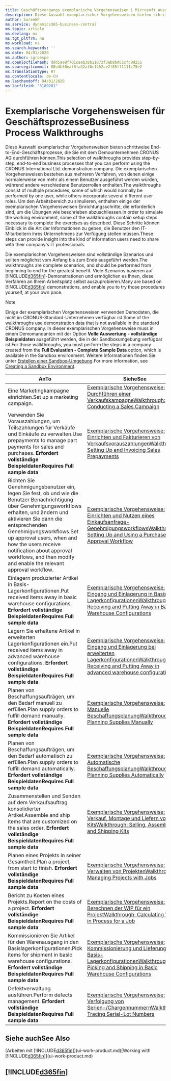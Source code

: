 ```yaml
---
title: Geschäftsvorgangs exemplarische Vorgehensweisen | Microsoft Ausgleich.
description: Diese Auswahl exemplarischer Vorgehensweisen bieten schrittweise End-to-End-Geschäftsprozesse, die Sie mit dem Demounternehmen CRONUS AG durchführen können. Die exemplarischen Vorgehensweisen bestehen aus mehreren Verfahren, von denen einige normalerweise von mehr als einem Benutzer ausgeführt werden würden, während andere verschiedene Benutzerrollen enthalten. Um den Arbeitsbereich zu simulieren, enthalten einige der exemplarischen Vorgehensweisen Einrichtungsschritte, die erforderlich sind, um die Übungen wie beschrieben abzuschliessen. Diese Schritte können Einblick in die Art der Informationen zu geben, die Benutzer den IT-Mitarbeitern ihres Unternehmens zur Verfügung stellen müssen.
author: SorenGP
ms.service: dynamics365-business-central
ms.topic: article
ms.devlang: na
ms.tgt_pltfrm: na
ms.workload: na
ms.search.keywords: ''
ms.date: 04/01/2020
ms.author: sgroespe
ms.openlocfilehash: ddd5ae8f701caab38b11072f3eb8bd61cfc9d251
ms.sourcegitcommit: 88e4b30eaf6fa32af0c1452ce2f85ff1111c75e2
ms.translationtype: HT
ms.contentlocale: de-CH
ms.lasthandoff: 04/01/2020
ms.locfileid: "3189281"
---
```

# <a name="business-process-walkthroughs"></a><span data-ttu-id="2e9ef-106">Exemplarische Vorgehensweisen für Geschäftsprozesse</span><span class="sxs-lookup"><span data-stu-id="2e9ef-106">Business Process Walkthroughs</span></span>
<span data-ttu-id="2e9ef-107">Diese Auswahl exemplarischer Vorgehensweisen bieten schrittweise End-to-End-Geschäftsprozesse, die Sie mit dem Demounternehmen CRONUS AG durchführen können.</span><span class="sxs-lookup"><span data-stu-id="2e9ef-107">This selection of walkthroughs provides step-by-step, end-to-end business processes that you can perform using the CRONUS International Ltd. demonstration company.</span></span> <span data-ttu-id="2e9ef-108">Die exemplarischen Vorgehensweisen bestehen aus mehreren Verfahren, von denen einige normalerweise von mehr als einem Benutzer ausgeführt werden würden, während andere verschiedene Benutzerrollen enthalten.</span><span class="sxs-lookup"><span data-stu-id="2e9ef-108">The walkthroughs consist of multiple procedures, some of which would normally be performed by one user, while others incorporate several different user roles.</span></span> <span data-ttu-id="2e9ef-109">Um den Arbeitsbereich zu simulieren, enthalten einige der exemplarischen Vorgehensweisen Einrichtungsschritte, die erforderlich sind, um die Übungen wie beschrieben abzuschliessen.</span><span class="sxs-lookup"><span data-stu-id="2e9ef-109">In order to simulate the working environment, some of the walkthroughs contain setup steps necessary to complete the exercises as described.</span></span> <span data-ttu-id="2e9ef-110">Diese Schritte können Einblick in die Art der Informationen zu geben, die Benutzer den IT-Mitarbeitern ihres Unternehmens zur Verfügung stellen müssen.</span><span class="sxs-lookup"><span data-stu-id="2e9ef-110">These steps can provide insight into the kind of information users need to share with their company's IT professionals.</span></span>  

 <span data-ttu-id="2e9ef-111">Die exemplarischen Vorgehensweisen sind vollständige Szenarios und sollten möglichst vom Anfang bis zum Ende ausgeführt werden.</span><span class="sxs-lookup"><span data-stu-id="2e9ef-111">The walkthroughs are complete scenarios, and should be performed from beginning to end for the greatest benefit.</span></span> <span data-ttu-id="2e9ef-112">Viele Szenarios basieren auf [!INCLUDE[d365fin](includes/d365fin_md.md)]-Demonstrationen und ermöglichen es Ihnen, diese Verfahren an Ihrem Arbeitsplatz selbst auszuprobieren.</span><span class="sxs-lookup"><span data-stu-id="2e9ef-112">Many are based on [!INCLUDE[d365fin](includes/d365fin_md.md)] demonstrations, and enable you to try those procedures yourself, at your own pace.</span></span>  

> [!NOTE]
> <span data-ttu-id="2e9ef-113">Einige der exemplarischen Vorgehensweisen verwenden Demodaten, die nicht im CRONUS-Standard-Unternehmen verfügbar ist.</span><span class="sxs-lookup"><span data-stu-id="2e9ef-113">Some of the walkthroughs use demonstration data that is not available in the standard CRONUS company.</span></span> <span data-ttu-id="2e9ef-114">In dieser exemplarischen Vorgehensweise muss in einem Demomandanten mit der Option **Volle Auswertung - vollständige Beispieldaten** ausgeführt werden, die in der Sandboxumgebung verfügbar ist.</span><span class="sxs-lookup"><span data-stu-id="2e9ef-114">For those walkthroughs, you must perform the steps in a company created from the **Full Evaluation - Complete Sample Data** option, which is available in the Sandbox environment.</span></span> <span data-ttu-id="2e9ef-115">Weitere Informationen finden Sie unter [Erstellen einer Sandbox-Umgebung](across-how-create-sandbox-environment.md).</span><span class="sxs-lookup"><span data-stu-id="2e9ef-115">For more information, see [Creating a Sandbox Environment](across-how-create-sandbox-environment.md).</span></span>

|<span data-ttu-id="2e9ef-116">An</span><span class="sxs-lookup"><span data-stu-id="2e9ef-116">To</span></span>|<span data-ttu-id="2e9ef-117">Siehe</span><span class="sxs-lookup"><span data-stu-id="2e9ef-117">See</span></span>|  
|--------|---------|  
|<span data-ttu-id="2e9ef-118">Eine Marketingkampagne einrichten.</span><span class="sxs-lookup"><span data-stu-id="2e9ef-118">Set up a marketing campaign.</span></span>|[<span data-ttu-id="2e9ef-119">Exemplarische Vorgehensweise: Durchführen einer Verkaufskampagne</span><span class="sxs-lookup"><span data-stu-id="2e9ef-119">Walkthrough: Conducting a Sales Campaign</span></span>](walkthrough-conducting-a-sales-campaign.md)|  
|<span data-ttu-id="2e9ef-120">Verwenden Sie Vorauszahlungen, um Teilszahlungen für Verkäufe und Einkäufe zu verwalten.</span><span class="sxs-lookup"><span data-stu-id="2e9ef-120">Use prepayments to manage part payments for sales and purchases.</span></span> <span data-ttu-id="2e9ef-121">**Erfordert vollständige Beispieldaten**</span><span class="sxs-lookup"><span data-stu-id="2e9ef-121">**Requires Full sample data**</span></span> |[<span data-ttu-id="2e9ef-122">Exemplarische Vorgehensweise: Einrichten und Fakturieren von Verkaufsvorauszahlungen</span><span class="sxs-lookup"><span data-stu-id="2e9ef-122">Walkthrough: Setting Up and Invoicing Sales Prepayments</span></span>](walkthrough-setting-up-and-invoicing-sales-prepayments.md)|  
|<span data-ttu-id="2e9ef-123">Richten Sie Genehmigungsbenutzer ein, legen Sie fest, ob und wie die Benutzer Benachrichtigung über Genehmigungsworkflows erhalten, und ändern und aktivieren Sie dann die entsprechenden Genehmigungsworkflows.</span><span class="sxs-lookup"><span data-stu-id="2e9ef-123">Set up approval users, when and how the users receive notification about approval workflows, and then modify and enable the relevant approval workflow.</span></span>|[<span data-ttu-id="2e9ef-124">Exemplarische Vorgehensweise: Einrichten und Nutzen eines Einkaufsanfrage-Genehmigungsworkflows</span><span class="sxs-lookup"><span data-stu-id="2e9ef-124">Walkthrough: Setting Up and Using a Purchase Approval Workflow</span></span>](walkthrough-setting-up-and-using-a-purchase-approval-workflow.md)|  
|<span data-ttu-id="2e9ef-125">Einlagern produzierter Artikel in Basis-Lagerkonfigurationen.</span><span class="sxs-lookup"><span data-stu-id="2e9ef-125">Put received items away in basic warehouse configurations.</span></span> <span data-ttu-id="2e9ef-126">**Erfordert vollständige Beispieldaten**</span><span class="sxs-lookup"><span data-stu-id="2e9ef-126">**Requires Full sample data**</span></span>|[<span data-ttu-id="2e9ef-127">Exemplarische Vorgehensweise: Eingang und Einlagerung in Basis-Lagerkonfigurationen</span><span class="sxs-lookup"><span data-stu-id="2e9ef-127">Walkthrough: Receiving and Putting Away in Basic Warehouse Configurations</span></span>](walkthrough-receiving-and-putting-away-in-basic-warehousing.md)|  
|<span data-ttu-id="2e9ef-128">Lagern Sie erhaltene Artikel in erweiterten Lagerkonfigurationen ein.</span><span class="sxs-lookup"><span data-stu-id="2e9ef-128">Put received items away in advanced warehouse configurations.</span></span> <span data-ttu-id="2e9ef-129">**Erfordert vollständige Beispieldaten**</span><span class="sxs-lookup"><span data-stu-id="2e9ef-129">**Requires Full sample data**</span></span>|[<span data-ttu-id="2e9ef-130">Exemplarische Vorgehensweise: Eingang und Einlagerung bei erweiterten Lagerkonfigurationen</span><span class="sxs-lookup"><span data-stu-id="2e9ef-130">Walkthrough: Receiving and Putting Away in advanced warehouse configurations</span></span>](walkthrough-receiving-and-putting-away-in-advanced-warehousing.md)|  
|<span data-ttu-id="2e9ef-131">Planen von Beschaffungsaufträgen, um den Bedarf manuell zu erfüllen.</span><span class="sxs-lookup"><span data-stu-id="2e9ef-131">Plan supply orders to fulfill demand manually.</span></span> <span data-ttu-id="2e9ef-132">**Erfordert vollständige Beispieldaten**</span><span class="sxs-lookup"><span data-stu-id="2e9ef-132">**Requires Full sample data**</span></span>|[<span data-ttu-id="2e9ef-133">Exemplarische Vorgehensweise: Manuelle Beschaffungsplanung</span><span class="sxs-lookup"><span data-stu-id="2e9ef-133">Walkthrough: Planning Supplies Manually</span></span>](walkthrough-planning-supplies-manually.md)|  
|<span data-ttu-id="2e9ef-134">Planen von Beschaffungsaufträgen, um den Bedarf automatisch zu erfüllen.</span><span class="sxs-lookup"><span data-stu-id="2e9ef-134">Plan supply orders to fulfill demand automatically.</span></span> <span data-ttu-id="2e9ef-135">**Erfordert vollständige Beispieldaten**</span><span class="sxs-lookup"><span data-stu-id="2e9ef-135">**Requires Full sample data**</span></span>|[<span data-ttu-id="2e9ef-136">Exemplarische Vorgehensweise: Automatische Beschaffungsplanung</span><span class="sxs-lookup"><span data-stu-id="2e9ef-136">Walkthrough: Planning Supplies Automatically</span></span>](walkthrough-planning-supplies-automatically.md)|  
|<span data-ttu-id="2e9ef-137">Zusammenstellen und Senden auf dem Verkaufsauftrag konsolidierter Artikel.</span><span class="sxs-lookup"><span data-stu-id="2e9ef-137">Assemble and ship items that are customized on the sales order.</span></span> <span data-ttu-id="2e9ef-138">**Erfordert vollständige Beispieldaten**</span><span class="sxs-lookup"><span data-stu-id="2e9ef-138">**Requires Full sample data**</span></span>|[<span data-ttu-id="2e9ef-139">Exemplarische Vorgehensweise: Verkauf, Montage und Liefern von Kits</span><span class="sxs-lookup"><span data-stu-id="2e9ef-139">Walkthrough: Selling, Assembling, and Shipping Kits</span></span>](walkthrough-selling-assembling-and-shipping-kits.md)|  
|<span data-ttu-id="2e9ef-140">Planen eines Projekts in seiner Gesamtheit.</span><span class="sxs-lookup"><span data-stu-id="2e9ef-140">Plan a project, from start to finish.</span></span> <span data-ttu-id="2e9ef-141">**Erfordert vollständige Beispieldaten**</span><span class="sxs-lookup"><span data-stu-id="2e9ef-141">**Requires Full sample data**</span></span>|[<span data-ttu-id="2e9ef-142">Exemplarische Vorgehensweise: Verwalten von Projekten</span><span class="sxs-lookup"><span data-stu-id="2e9ef-142">Walkthrough: Managing Projects with Jobs</span></span>](walkthrough-managing-projects-with-jobs.md)|  
|<span data-ttu-id="2e9ef-143">Bericht zu Kosten eines Projekts.</span><span class="sxs-lookup"><span data-stu-id="2e9ef-143">Report on the costs of a project.</span></span> <span data-ttu-id="2e9ef-144">**Erfordert vollständige Beispieldaten**</span><span class="sxs-lookup"><span data-stu-id="2e9ef-144">**Requires Full sample data**</span></span>|[<span data-ttu-id="2e9ef-145">Exemplarische Vorgehensweise: Berechnen der WIP für ein Projekt</span><span class="sxs-lookup"><span data-stu-id="2e9ef-145">Walkthrough: Calculating Work in Process for a Job</span></span>](walkthrough-calculating-work-in-process-for-a-job.md)|  
|<span data-ttu-id="2e9ef-146">Kommissionieren Sie Artikel für den Warenausgang in den Basislagerkonfigurationen.</span><span class="sxs-lookup"><span data-stu-id="2e9ef-146">Pick items for shipment in basic warehouse configurations.</span></span> <span data-ttu-id="2e9ef-147">**Erfordert vollständige Beispieldaten**</span><span class="sxs-lookup"><span data-stu-id="2e9ef-147">**Requires Full sample data**</span></span>|[<span data-ttu-id="2e9ef-148">Exemplarische Vorgehensweise: Kommissionierung und Lieferung in Basis-Lagerkonfigurationen</span><span class="sxs-lookup"><span data-stu-id="2e9ef-148">Walkthrough: Picking and Shipping in Basic Warehouse Configurations</span></span>](walkthrough-picking-and-shipping-in-basic-warehousing.md)|  
|<span data-ttu-id="2e9ef-149">Defektverwaltung ausführen.</span><span class="sxs-lookup"><span data-stu-id="2e9ef-149">Perform defects management.</span></span> <span data-ttu-id="2e9ef-150">**Erfordert vollständige Beispieldaten**</span><span class="sxs-lookup"><span data-stu-id="2e9ef-150">**Requires Full sample data**</span></span>|[<span data-ttu-id="2e9ef-151">Exemplarische Vorgehensweise: Verfolgung von Serien-/Chargennummern</span><span class="sxs-lookup"><span data-stu-id="2e9ef-151">Walkthrough: Tracing Serial-Lot Numbers</span></span>](walkthrough-tracing-serial-lot-numbers.md)|  

## <a name="see-also"></a><span data-ttu-id="2e9ef-152">Siehe auch</span><span class="sxs-lookup"><span data-stu-id="2e9ef-152">See Also</span></span>
<span data-ttu-id="2e9ef-153">[Arbeiten mit [!INCLUDE[d365fin](includes/d365fin_md.md)]](ui-work-product.md)</span><span class="sxs-lookup"><span data-stu-id="2e9ef-153">[Working with [!INCLUDE[d365fin](includes/d365fin_md.md)]](ui-work-product.md)</span></span>  

## [!INCLUDE[d365fin](includes/free_trial_md.md)]  
